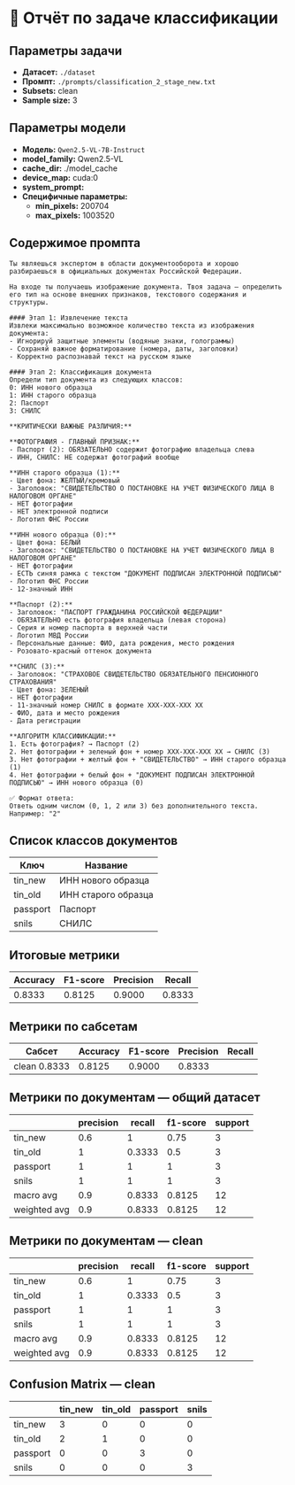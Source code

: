 # 📝 Отчёт по задаче классификации


## Параметры задачи

* **Датасет:** `./dataset`
* **Промпт:** `./prompts/classification_2_stage_new.txt`
* **Subsets:** clean
* **Sample size:** 3

## Параметры модели

* **Модель:** `Qwen2.5-VL-7B-Instruct`
* **model_family:** Qwen2.5-VL
* **cache_dir:** ./model_cache
* **device_map:** cuda:0
* **system_prompt:**
* **Специфичные параметры:**
  * **min_pixels:** 200704
  * **max_pixels:** 1003520

## Содержимое промпта

```text
Ты являешься экспертом в области документооборота и хорошо разбираешься в официальных документах Российской Федерации.

На входе ты получаешь изображение документа. Твоя задача — определить его тип на основе внешних признаков, текстового содержания и структуры.

#### Этап 1: Извлечение текста
Извлеки максимально возможное количество текста из изображения документа:
- Игнорируй защитные элементы (водяные знаки, голограммы)
- Сохраняй важное форматирование (номера, даты, заголовки)
- Корректно распознавай текст на русском языке

#### Этап 2: Классификация документа
Определи тип документа из следующих классов:
0: ИНН нового образца
1: ИНН старого образца
2: Паспорт
3: СНИЛС

**КРИТИЧЕСКИ ВАЖНЫЕ РАЗЛИЧИЯ:**

**ФОТОГРАФИЯ - ГЛАВНЫЙ ПРИЗНАК:**
- Паспорт (2): ОБЯЗАТЕЛЬНО содержит фотографию владельца слева
- ИНН, СНИЛС: НЕ содержат фотографий вообще

**ИНН старого образца (1):**
- Цвет фона: ЖЕЛТЫЙ/кремовый
- Заголовок: "СВИДЕТЕЛЬСТВО О ПОСТАНОВКЕ НА УЧЕТ ФИЗИЧЕСКОГО ЛИЦА В НАЛОГОВОМ ОРГАНЕ"
- НЕТ фотографии
- НЕТ электронной подписи
- Логотип ФНС России

**ИНН нового образца (0):**
- Цвет фона: БЕЛЫЙ
- Заголовок: "СВИДЕТЕЛЬСТВО О ПОСТАНОВКЕ НА УЧЕТ ФИЗИЧЕСКОГО ЛИЦА В НАЛОГОВОМ ОРГАНЕ"
- НЕТ фотографии
- ЕСТЬ синяя рамка с текстом "ДОКУМЕНТ ПОДПИСАН ЭЛЕКТРОННОЙ ПОДПИСЬЮ"
- Логотип ФНС России
- 12-значный ИНН

**Паспорт (2):**
- Заголовок: "ПАСПОРТ ГРАЖДАНИНА РОССИЙСКОЙ ФЕДЕРАЦИИ"
- ОБЯЗАТЕЛЬНО есть фотография владельца (левая сторона)
- Серия и номер паспорта в верхней части
- Логотип МВД России
- Персональные данные: ФИО, дата рождения, место рождения
- Розовато-красный оттенок документа

**СНИЛС (3):**
- Заголовок: "СТРАХОВОЕ СВИДЕТЕЛЬСТВО ОБЯЗАТЕЛЬНОГО ПЕНСИОННОГО СТРАХОВАНИЯ"
- Цвет фона: ЗЕЛЕНЫЙ
- НЕТ фотографии
- 11-значный номер СНИЛС в формате XXX-XXX-XXX XX
- ФИО, дата и место рождения
- Дата регистрации

**АЛГОРИТМ КЛАССИФИКАЦИИ:**
1. Есть фотография? → Паспорт (2)
2. Нет фотографии + зеленый фон + номер XXX-XXX-XXX XX → СНИЛС (3)
3. Нет фотографии + желтый фон + "СВИДЕТЕЛЬСТВО" → ИНН старого образца (1)
4. Нет фотографии + белый фон + "ДОКУМЕНТ ПОДПИСАН ЭЛЕКТРОННОЙ ПОДПИСЬЮ" → ИНН нового образца (0)

✅ Формат ответа:
Ответь одним числом (0, 1, 2 или 3) без дополнительного текста.
Например: "2"
```

## Список классов документов

| Ключ | Название |
|------|----------|
| tin_new | ИНН нового образца |
| tin_old | ИНН старого образца |
| passport | Паспорт |
| snils | СНИЛС |

## Итоговые метрики

| Accuracy | F1-score | Precision | Recall |
|----------|---------|-----------|--------|
| 0.8333 | 0.8125 | 0.9000 | 0.8333 |

## Метрики по сабсетам

| Сабсет | Accuracy | F1-score | Precision | Recall |
|--------|----------|---------|-----------|--------|
| clean  0.8333 | 0.8125 | 0.9000 | 0.8333 |

## Метрики по документам — общий датасет

|              |   precision |   recall |   f1-score |   support |
|--------------|-------------|----------|------------|-----------|
| tin_new      |         0.6 |   1      |     0.75   |         3 |
| tin_old      |         1   |   0.3333 |     0.5    |         3 |
| passport     |         1   |   1      |     1      |         3 |
| snils        |         1   |   1      |     1      |         3 |
| macro avg    |         0.9 |   0.8333 |     0.8125 |        12 |
| weighted avg |         0.9 |   0.8333 |     0.8125 |        12 |

## Метрики по документам — clean

|              |   precision |   recall |   f1-score |   support |
|--------------|-------------|----------|------------|-----------|
| tin_new      |         0.6 |   1      |     0.75   |         3 |
| tin_old      |         1   |   0.3333 |     0.5    |         3 |
| passport     |         1   |   1      |     1      |         3 |
| snils        |         1   |   1      |     1      |         3 |
| macro avg    |         0.9 |   0.8333 |     0.8125 |        12 |
| weighted avg |         0.9 |   0.8333 |     0.8125 |        12 |

## Confusion Matrix — clean

|          |   tin_new |   tin_old |   passport |   snils |
|----------|-----------|-----------|------------|---------|
| tin_new  |         3 |         0 |          0 |       0 |
| tin_old  |         2 |         1 |          0 |       0 |
| passport |         0 |         0 |          3 |       0 |
| snils    |         0 |         0 |          0 |       3 |